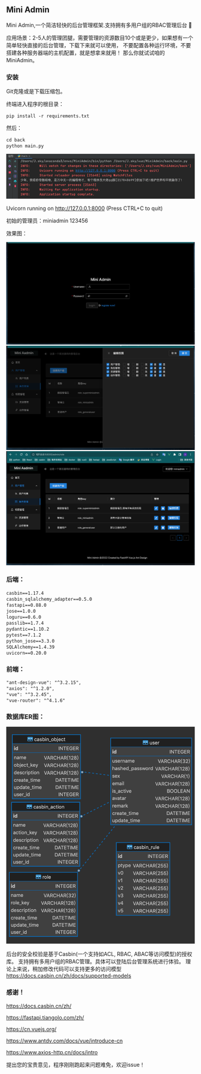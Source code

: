 ## Mini Admin

Mini Admin,一个简洁轻快的后台管理框架.支持拥有多用户组的RBAC管理后台 🚀

应用场景：2-5人的管理团腿，需要管理的资源数目10个或是更少，如果想有一个简单轻快直接的后台管理，下载下来就可以使用，
不要配置各种运行环境，不要搭建各种服务器端的主机配置，就是想拿来就用！ 那么你就试试咱的MiniAdmin。



### 安装 

Git克隆或是下载压缩包。

终端进入程序的根目录：

    pip install -r requirements.txt

然后：

    cd back
    python main.py

![](img/01.png)

Uvicorn running on http://127.0.0.1:8000 (Press CTRL+C to quit)

初始的管理员：miniadmin 123456


效果图：

![](img/04.png)
![](img/03.png)
![](img/02.png)


### 后端：

    casbin==1.17.4
    casbin_sqlalchemy_adapter==0.5.0
    fastapi==0.88.0
    jose==1.0.0
    loguru==0.6.0
    passlib==1.7.4
    pydantic==1.10.2
    pytest==7.1.2
    python_jose==3.3.0
    SQLAlchemy==1.4.39
    uvicorn==0.20.0

### 前端：

    "ant-design-vue": "^3.2.15",
    "axios": "^1.2.0",
    "vue": "^3.2.45",
    "vue-router": "^4.1.6"


### 数据库ER图：
![](img/05.png)

后台的安全校验是基于Casbin(一个支持如ACL, RBAC, ABAC等访问模型)的授权库。
支持拥有多用户组的RBAC管理。具体可以登陆后台管理系统进行体验。
理论上来说，稍加修改代码可以支持更多的访问模型
https://docs.casbin.cn/zh/docs/supported-models


### 感谢！

https://docs.casbin.cn/zh/

https://fastapi.tiangolo.com/zh/

https://cn.vuejs.org/

https://www.antdv.com/docs/vue/introduce-cn

https://www.axios-http.cn/docs/intro



提出您的宝贵意见，程序刚刚跑起来问题难免，欢迎issue！
